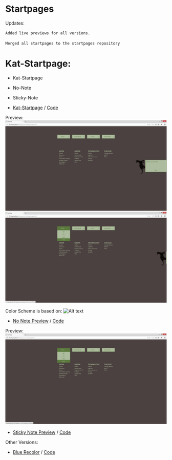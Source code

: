 Startpages
=============
Updates:

  	Added live previews for all versions.
  	
  	Merged all startpages to the startpages repository
  	
  	
Kat-Startpage:
=============
- Kat-Startpage
- No-Note
- Sticky-Note

- [Kat-Startpage](http://bokagha.github.io/Startpages/kat-startpage/startpage.html)
/  [Code](https://github.com/Bokagha/Startpages/tree/gh-pages/kat-startpage)

Preview: 
![Alt text](/kat-startpage-preview.png)
![Alt text](/kat-startpage-sidebar-preview.png)

Color Scheme is based on:
![Alt text](/gravityrush.png)

- [No Note Preview](http://bokagha.github.io/Startpages/no-note/startpage.html)
/  [Code](https://github.com/Bokagha/Startpages/tree/gh-pages/no-note)

Preview: 
![Alt text](/kat-startpage-no-note-preview.png)

- [Sticky Note Preview](http://bokagha.github.io/Startpages/sticky-note/stickynote.html)
/  [Code](https://github.com/Bokagha/Startpages/tree/gh-pages/sticky-note)

Other Versions:

- [Blue Recolor](http://bokagha.github.io/Startpages/blue/startpage.html)
/  [Code](https://github.com/Bokagha/Startpages/tree/gh-pages/blue) 





